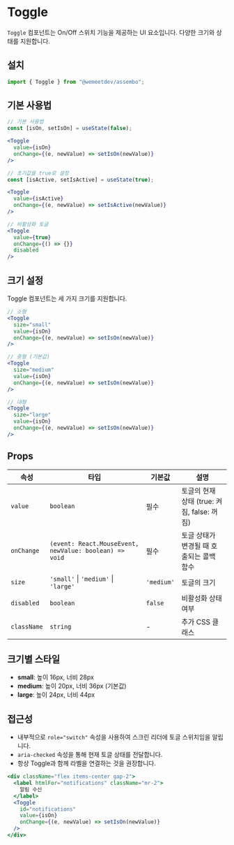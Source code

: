 # Toggle

`Toggle` 컴포넌트는 On/Off 스위치 기능을 제공하는 UI 요소입니다. 다양한 크기와 상태를 지원합니다.

## 설치

```jsx
import { Toggle } from "@wemeetdev/assembo";
```

## 기본 사용법

```jsx
// 기본 사용법
const [isOn, setIsOn] = useState(false);

<Toggle
  value={isOn}
  onChange={(e, newValue) => setIsOn(newValue)}
/>

// 초기값을 true로 설정
const [isActive, setIsActive] = useState(true);

<Toggle
  value={isActive}
  onChange={(e, newValue) => setIsActive(newValue)}
/>

// 비활성화 토글
<Toggle
  value={true}
  onChange={() => {}}
  disabled
/>
```

## 크기 설정

Toggle 컴포넌트는 세 가지 크기를 지원합니다.

```jsx
// 소형
<Toggle
  size="small"
  value={isOn}
  onChange={(e, newValue) => setIsOn(newValue)}
/>

// 중형 (기본값)
<Toggle
  size="medium"
  value={isOn}
  onChange={(e, newValue) => setIsOn(newValue)}
/>

// 대형
<Toggle
  size="large"
  value={isOn}
  onChange={(e, newValue) => setIsOn(newValue)}
/>
```

## Props

| 속성        | 타입                                                   | 기본값     | 설명                                       |
| ----------- | ------------------------------------------------------ | ---------- | ------------------------------------------ |
| `value`     | `boolean`                                              | 필수       | 토글의 현재 상태 (true: 켜짐, false: 꺼짐) |
| `onChange`  | `(event: React.MouseEvent, newValue: boolean) => void` | 필수       | 토글 상태가 변경될 때 호출되는 콜백 함수   |
| `size`      | `'small'` \| `'medium'` \| `'large'`                   | `'medium'` | 토글의 크기                                |
| `disabled`  | `boolean`                                              | `false`    | 비활성화 상태 여부                         |
| `className` | `string`                                               | -          | 추가 CSS 클래스                            |

## 크기별 스타일

- **small**: 높이 16px, 너비 28px
- **medium**: 높이 20px, 너비 36px (기본값)
- **large**: 높이 24px, 너비 44px

## 접근성

- 내부적으로 `role="switch"` 속성을 사용하여 스크린 리더에 토글 스위치임을 알립니다.
- `aria-checked` 속성을 통해 현재 토글 상태를 전달합니다.
- 항상 Toggle과 함께 라벨을 연결하는 것을 권장합니다.

```jsx
<div className="flex items-center gap-2">
  <label htmlFor="notifications" className="mr-2">
    알림 수신
  </label>
  <Toggle
    id="notifications"
    value={isOn}
    onChange={(e, newValue) => setIsOn(newValue)}
  />
</div>
```
